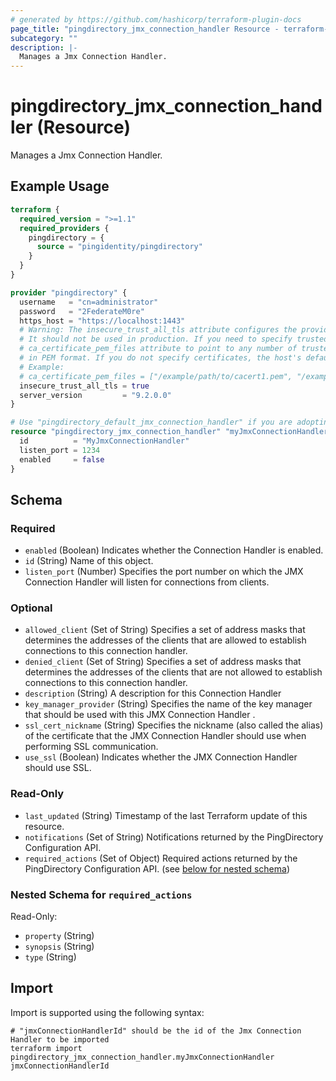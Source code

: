 ```yaml
---
# generated by https://github.com/hashicorp/terraform-plugin-docs
page_title: "pingdirectory_jmx_connection_handler Resource - terraform-provider-pingdirectory"
subcategory: ""
description: |-
  Manages a Jmx Connection Handler.
---
```


# pingdirectory_jmx_connection_handler (Resource)

Manages a Jmx Connection Handler.

## Example Usage

```terraform
terraform {
  required_version = ">=1.1"
  required_providers {
    pingdirectory = {
      source = "pingidentity/pingdirectory"
    }
  }
}

provider "pingdirectory" {
  username   = "cn=administrator"
  password   = "2FederateM0re"
  https_host = "https://localhost:1443"
  # Warning: The insecure_trust_all_tls attribute configures the provider to trust any certificate presented by the PingDirectory server.
  # It should not be used in production. If you need to specify trusted CA certificates, use the
  # ca_certificate_pem_files attribute to point to any number of trusted CA certificate files
  # in PEM format. If you do not specify certificates, the host's default root CA set will be used.
  # Example:
  # ca_certificate_pem_files = ["/example/path/to/cacert1.pem", "/example/path/to/cacert2.pem"]
  insecure_trust_all_tls = true
  server_version         = "9.2.0.0"
}

# Use "pingdirectory_default_jmx_connection_handler" if you are adopting existing configuration from the PingDirectory server into Terraform
resource "pingdirectory_jmx_connection_handler" "myJmxConnectionHandler" {
  id          = "MyJmxConnectionHandler"
  listen_port = 1234
  enabled     = false
}
```

<!-- schema generated by tfplugindocs -->
## Schema

### Required

- `enabled` (Boolean) Indicates whether the Connection Handler is enabled.
- `id` (String) Name of this object.
- `listen_port` (Number) Specifies the port number on which the JMX Connection Handler will listen for connections from clients.

### Optional

- `allowed_client` (Set of String) Specifies a set of address masks that determines the addresses of the clients that are allowed to establish connections to this connection handler.
- `denied_client` (Set of String) Specifies a set of address masks that determines the addresses of the clients that are not allowed to establish connections to this connection handler.
- `description` (String) A description for this Connection Handler
- `key_manager_provider` (String) Specifies the name of the key manager that should be used with this JMX Connection Handler .
- `ssl_cert_nickname` (String) Specifies the nickname (also called the alias) of the certificate that the JMX Connection Handler should use when performing SSL communication.
- `use_ssl` (Boolean) Indicates whether the JMX Connection Handler should use SSL.

### Read-Only

- `last_updated` (String) Timestamp of the last Terraform update of this resource.
- `notifications` (Set of String) Notifications returned by the PingDirectory Configuration API.
- `required_actions` (Set of Object) Required actions returned by the PingDirectory Configuration API. (see [below for nested schema](#nestedatt--required_actions))

<a id="nestedatt--required_actions"></a>
### Nested Schema for `required_actions`

Read-Only:

- `property` (String)
- `synopsis` (String)
- `type` (String)

## Import

Import is supported using the following syntax:

```shell
# "jmxConnectionHandlerId" should be the id of the Jmx Connection Handler to be imported
terraform import pingdirectory_jmx_connection_handler.myJmxConnectionHandler jmxConnectionHandlerId
```
